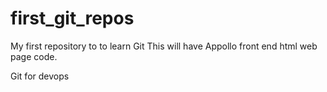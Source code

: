 # first_git_repos
My first repository to to learn Git
This will have Appollo front end html web page code.

Git for devops

